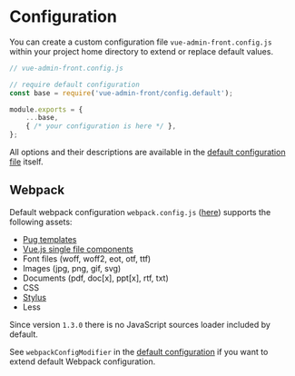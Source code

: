 # Configuration

You can create a custom configuration file `vue-admin-front.config.js` within your project home directory to extend or replace default values.

```javascript
// vue-admin-front.config.js

// require default configuration
const base = require('vue-admin-front/config.default');

module.exports = {
    ...base,
    { /* your configuration is here */ },
};
```

All options and their descriptions are available in the [default configuration file](https://github.com/mrTimofey/vue-admin/blob/master/config.default.js) itself.

## Webpack

Default webpack configuration `webpack.config.js` ([here](https://github.com/mrTimofey/vue-admin/blob/master/webpack.config.js)) supports the following assets:
* [Pug templates](https://pugjs.org)
* [Vue.js single file components](https://vuejs.org/v2/guide/single-file-components.html)
* Font files (woff, woff2, eot, otf, ttf)
* Images (jpg, png, gif, svg)
* Documents (pdf, doc[x], ppt[x], rtf, txt)
* CSS
* [Stylus](http://stylus-lang.com)
* Less

Since version `1.3.0` there is no JavaScript sources loader included by default.

See `webpackConfigModifier` in the [default configuration](https://github.com/mrTimofey/vue-admin/blob/master/config.default.js) if you want to extend default Webpack configuration.